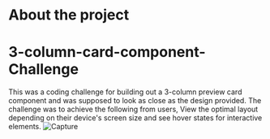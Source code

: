 # About the project

# 3-column-card-component-Challenge
This was a coding challenge for building out a 
3-column preview card component and was supposed to look as close as the design provided. 
The challenge was to achieve the following from users, View the optimal layout depending on their device's screen size and see hover states for interactive elements.
![Capture](https://user-images.githubusercontent.com/48310207/181750507-b74b2c3d-5702-4026-a5cf-a3e8038f027f.PNG)

